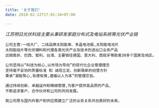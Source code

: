 ```yaml
---
title: '关于我们'
date: 2018-02-22T17:01:34+07:00

---
```


   *江苏明日光伏科技主要从事研发家庭分布式及电站系统等光伏产业链*

    公司主营:一线大厂、二线品牌太阳能单、多晶电池板,太阳能电池片
    太阳能硅片等光伏辅料和代理各类光伏产业及技术的进出口业务产品
    远销南非、巴西、智利、台湾、主要销往德国、意大利、西班牙等欧美30多个国家及地区。

    公司坚持以“科技为核心,以市场为导向”的现代化企业管理理念
    坚持毫不妥协的质量标准 和 诚信立足、创新致新的经营方针
    秉承“凝智聚心,有德有情,遵循以人为本”的管理宗旨。

    通过持续创新、卓越运作和精细管理,为客户提供高品质的产品,
    不断追求客户、合作伙伴和公司的共同发展。

    我公司愿与国内外客户和供应商建立广泛的业务关系共创美好的未来。
